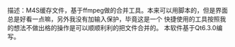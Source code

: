 描述：M4S缓存文件，基于ffmpeg做的合并工具。本来可以用脚本的，但是界面总是好看一点嘛，另外我没有加输入保护，毕竟这是一个
快捷使用的工具按照我的想法不做出格的操作是可以顺顺利利的把文件合并的。
本软件基于Qt6.3.0编写。